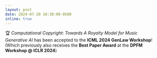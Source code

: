 ```yaml
---
layout: post
date: 2024-07-20 10:30:00-0500
inline: true
---
```


🏆 *Computational Copyright: Towards A Royalty Model for Music Generative AI* has been accepted to the **ICML 2024 GenLaw Workshop**! (Which previously also receives the **Best Paper Award** at the **DPFM Workshop @ ICLR 2024**)

